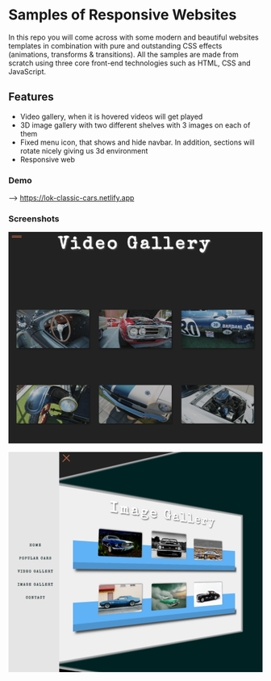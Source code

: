 # Samples of Responsive Websites

In this repo you will come across with some modern and beautiful websites templates in combination with pure and outstanding CSS effects (animations, transforms & transitions). All the samples are made from scratch using three core front-end technologies such as HTML, CSS and JavaScript.

## Features

- Video gallery, when it is hovered videos will get played
- 3D image gallery with two different shelves with 3 images on each of them
- Fixed menu icon, that shows and hide navbar. In addition, sections will rotate nicely giving us 3d environment
- Responsive web

### Demo

 --> https://lok-classic-cars.netlify.app

### Screenshots

![Classic Cars](https://github.com/LokeshPereiro/HTML-CSS-JavaScript_Apps/blob/main/10-ModernWebs/Classic%20Cars/wireframe/video-gallery.png?raw=true)

![Classic Cars](https://github.com/LokeshPereiro/HTML-CSS-JavaScript_Apps/blob/main/10-ModernWebs/Classic%20Cars/wireframe/3d-sections.png?raw=true)


